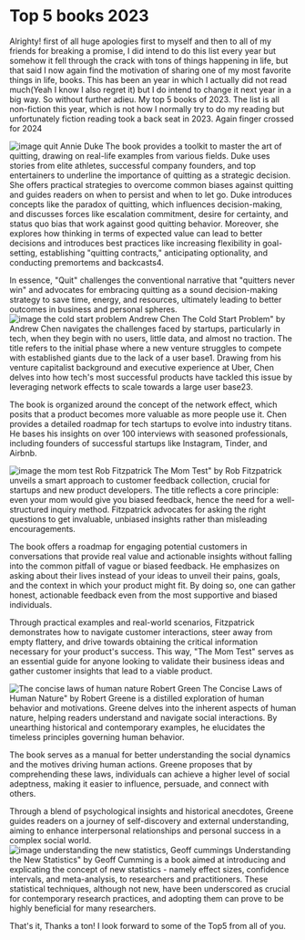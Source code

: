 # Top 5 books 2023

Alrighty! first of all huge apologies first to myself and then to all of my friends for breaking a promise, I did intend to do this list every year but somehow it fell through the crack with tons of things happening in life, but that said I now again find the motivation of sharing one of my most favorite things in life, books. This has been an year in which I actually did not read much(Yeah I know I also regret it) but I do intend to change it next year in a big way. So without further adieu. My top 5 books of 2023. The list is all non-fiction this year, which is not how I normally try to do my reading but unfortunately fiction reading took a back seat in 2023. Again finger crossed for 2024

![image quit Annie Duke](images/Top_10_books_2023/img/image.png)
The book provides a toolkit to master the art of quitting, drawing on real-life examples from various fields. Duke uses stories from elite athletes, successful company founders, and top entertainers to underline the importance of quitting as a strategic decision. She offers practical strategies to overcome common biases against quitting and guides readers on when to persist and when to let go. Duke introduces concepts like the paradox of quitting, which influences decision-making, and discusses forces like escalation commitment, desire for certainty, and status quo bias that work against good quitting behavior. Moreover, she explores how thinking in terms of expected value can lead to better decisions and introduces best practices like increasing flexibility in goal-setting, establishing "quitting contracts," anticipating optionality, and conducting premortems and backcasts​4​.

In essence, "Quit" challenges the conventional narrative that "quitters never win" and advocates for embracing quitting as a sound decision-making strategy to save time, energy, and resources, ultimately leading to better outcomes in business and personal spheres.
![image the cold start problem Andrew Chen](image-1.png)
The Cold Start Problem" by Andrew Chen navigates the challenges faced by startups, particularly in tech, when they begin with no users, little data, and almost no traction. The title refers to the initial phase where a new venture struggles to compete with established giants due to the lack of a user base​1​. Drawing from his venture capitalist background and executive experience at Uber, Chen delves into how tech's most successful products have tackled this issue by leveraging network effects to scale towards a large user base​2​​3​.

The book is organized around the concept of the network effect, which posits that a product becomes more valuable as more people use it. Chen provides a detailed roadmap for tech startups to evolve into industry titans. He bases his insights on over 100 interviews with seasoned professionals, including founders of successful startups like Instagram, Tinder, and Airbnb.

![image the mom test Rob Fitzpatrick](images/Top_10_books_2023/img/image-2.png)
The Mom Test" by Rob Fitzpatrick unveils a smart approach to customer feedback collection, crucial for startups and new product developers. The title reflects a core principle: even your mom would give you biased feedback, hence the need for a well-structured inquiry method. Fitzpatrick advocates for asking the right questions to get invaluable, unbiased insights rather than misleading encouragements.

The book offers a roadmap for engaging potential customers in conversations that provide real value and actionable insights without falling into the common pitfall of vague or biased feedback. He emphasizes on asking about their lives instead of your ideas to unveil their pains, goals, and the context in which your product might fit. By doing so, one can gather honest, actionable feedback even from the most supportive and biased individuals.

Through practical examples and real-world scenarios, Fitzpatrick demonstrates how to navigate customer interactions, steer away from empty flattery, and drive towards obtaining the critical information necessary for your product's success. This way, "The Mom Test" serves as an essential guide for anyone looking to validate their business ideas and gather customer insights that lead to a viable product.

![The concise laws of human nature Robert Green](image-3.png)
The Concise Laws of Human Nature" by Robert Greene is a distilled exploration of human behavior and motivations. Greene delves into the inherent aspects of human nature, helping readers understand and navigate social interactions. By unearthing historical and contemporary examples, he elucidates the timeless principles governing human behavior.

The book serves as a manual for better understanding the social dynamics and the motives driving human actions. Greene proposes that by comprehending these laws, individuals can achieve a higher level of social adeptness, making it easier to influence, persuade, and connect with others.

Through a blend of psychological insights and historical anecdotes, Greene guides readers on a journey of self-discovery and external understanding, aiming to enhance interpersonal relationships and personal success in a complex social world.
![image understanding the new statistics, Geoff cummings ](image-4.png)
Understanding the New Statistics" by Geoff Cumming is a book aimed at introducing and explicating the concept of new statistics - namely effect sizes, confidence intervals, and meta-analysis, to researchers and practitioners. These statistical techniques, although not new, have been underscored as crucial for contemporary research practices, and adopting them can prove to be highly beneficial for many researchers​.

That's it, Thanks a ton! I look forward to some of the Top5 from all of you.